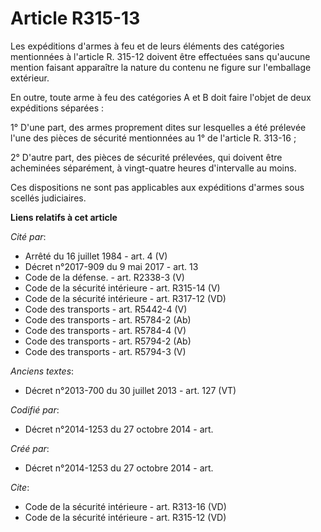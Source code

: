 # Article R315-13

Les expéditions d'armes à feu et de leurs éléments des catégories mentionnées à l'article R. 315-12 doivent être effectuées
sans qu'aucune mention faisant apparaître la nature du contenu ne figure sur l'emballage extérieur. 

En outre, toute arme à feu des catégories A et B doit faire l'objet de deux expéditions séparées : 

1° D'une part, des armes proprement dites sur lesquelles a été prélevée l'une des pièces de sécurité mentionnées au 1° de
l'article R. 313-16 ; 

2° D'autre part, des pièces de sécurité prélevées, qui doivent être acheminées séparément, à vingt-quatre heures d'intervalle
au moins. 

Ces dispositions ne sont pas applicables aux expéditions d'armes sous scellés judiciaires.

**Liens relatifs à cet article**

_Cité par_:

  - Arrêté du 16 juillet 1984 - art. 4 (V)
  - Décret n°2017-909 du 9 mai 2017 - art. 13
  - Code de la défense. - art. R2338-3 (V)
  - Code de la sécurité intérieure - art. R315-14 (V)
  - Code de la sécurité intérieure - art. R317-12 (VD)
  - Code des transports - art. R5442-4 (V)
  - Code des transports - art. R5784-2 (Ab)
  - Code des transports - art. R5784-4 (V)
  - Code des transports - art. R5794-2 (Ab)
  - Code des transports - art. R5794-3 (V)

_Anciens textes_:

  - Décret n°2013-700 du 30 juillet 2013 - art. 127 (VT)

_Codifié par_:

  - Décret n°2014-1253 du 27 octobre 2014 - art.

_Créé par_:

  - Décret n°2014-1253 du 27 octobre 2014 - art.

_Cite_:

  - Code de la sécurité intérieure - art. R313-16 (VD)
  - Code de la sécurité intérieure - art. R315-12 (VD)
